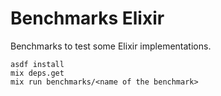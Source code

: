 # Benchmarks Elixir

Benchmarks to test some Elixir implementations.

```
asdf install
mix deps.get
mix run benchmarks/<name of the benchmark>
```
